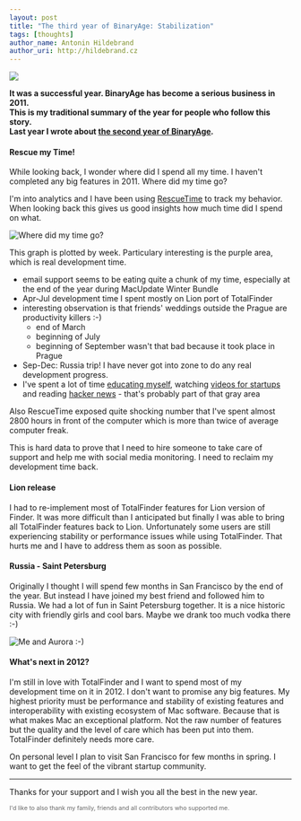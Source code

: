 ```yaml
---
layout: post
title: "The third year of BinaryAge: Stabilization"
tags: [thoughts]
author_name: Antonin Hildebrand
author_uri: http://hildebrand.cz
---
```


<img src="{{site.url}}/shared/img/icons/binaryage-badge-64.png" class="intro-icon"/>

**It was a successful year. BinaryAge has become a serious business in 2011.<br>This is my traditional summary of the year for people who follow this story.<br>Last year I wrote about [the second year of BinaryAge](http://blog.binaryage.com/the-second-year-of-binaryage).**

#### Rescue my Time!

While looking back, I wonder where did I spend all my time. I haven't completed any big features in 2011. Where did my time go?

I'm into analytics and I have been using [RescueTime](http://rescuetime.com) to track my behavior. When looking back this gives us good insights how much time did I spend on what.

<img class="clear blog-image-full-border" src="{{site.url}}/images/my-time-in-2011.png" title="Where did my time go?">

This graph is plotted by week. Particulary interesting is the purple area, which is real development time.

  * email support seems to be eating quite a chunk of my time, especially at the end of the year during MacUpdate Winter Bundle
  * Apr-Jul development time I spent mostly on Lion port of TotalFinder
  * interesting observation is that friends' weddings outside the Prague are productivity killers :-)
  	* end of March
	* beginning of July
	* beginning of September wasn't that bad because it took place in Prague
  * Sep-Dec: Russia trip! I have never got into zone to do any real development progress.
  * I've spent a lot of time [educating myself](http://www.khanacademy.org), watching [videos for startups](http://thisweekinstartups.com) and reading [hacker news](http://news.ycombinator.com) - that's probably part of that gray area
  
Also RescueTime exposed quite shocking number that I've spent almost 2800 hours in front of the computer which is more than twice of average computer freak.

This is hard data to prove that I need to hire someone to take care of support and help me with social media monitoring. I need to reclaim my development time back. 

#### Lion release

I had to re-implement most of TotalFinder features for Lion version of Finder. It was more difficult than I anticipated but finally I was able to bring all TotalFinder features back to Lion. Unfortunately some users are still experiencing stability or performance issues while using TotalFinder. That hurts me and I have to address them as soon as possible.

#### Russia - Saint Petersburg

Originally I thought I will spend few months in San Francisco by the end of the year. But instead I have joined my best friend and followed him to Russia. We had a lot of fun in Saint Petersburg together. It is a nice historic city with friendly girls and cool bars. Maybe we drank too much vodka there :-)

<img class="clear blog-image-full-border" src="{{site.url}}/images/antonin-and-aurora.png" title="Me and Aurora :-)">

#### What's next in 2012?

I'm still in love with TotalFinder and I want to spend most of my development time on it in 2012. I don't want to promise any big features. My highest priority must be performance and stability of existing features and interoperability with existing ecosystem of Mac software. Because that is what makes Mac an exceptional platform. Not the raw number of features but the quality and the level of care which has been put into them. TotalFinder definitely needs more care.

On personal level I plan to visit San Francisco for few months in spring. I want to get the feel of the vibrant startup community.

---

Thanks for your support and I wish you all the best in the new year.

<div style="font-size: 8pt; color: #666">I'd like to also thank my family, friends and all contributors who supported me.</div>